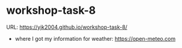 # workshop-task-8

URL: https://yjk2004.github.io/workshop-task-8/

- where I got my information for weather: https://open-meteo.com
